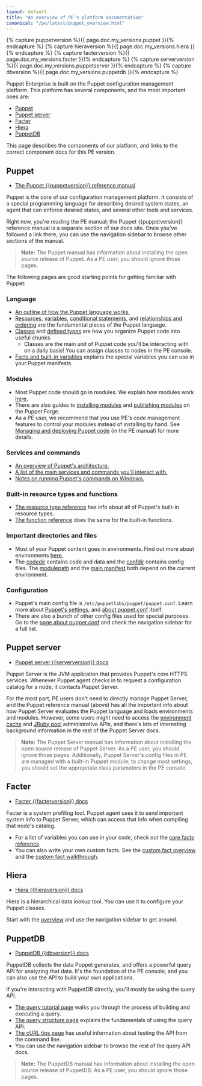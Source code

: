 ```yaml
---
layout: default
title: "An overview of PE's platform documentation"
canonical: "/pe/latest/puppet_overview.html"
---
```


{% capture puppetversion %}{{ page.doc.my_versions.puppet }}{% endcapture %}
{% capture hieraversion  %}{{ page.doc.my_versions.hiera }}{% endcapture %}
{% capture facterversion %}{{ page.doc.my_versions.facter }}{% endcapture %}
{% capture serverversion %}{{ page.doc.my_versions.puppetserver }}{% endcapture %}
{% capture dbversion     %}{{ page.doc.my_versions.puppetdb }}{% endcapture %}

Puppet Enterprise is built on the Puppet configuration management platform. This platform has several components, and the most important ones are:

- [Puppet](#puppet)
- [Puppet server](#puppet-server)
- [Facter](#facter)
- [Hiera](#hiera)
- [PuppetDB](#puppetdb)

This page describes the components of our platform, and links to the correct component docs for this PE version.

## Puppet

* [The Puppet {{puppetversion}} reference manual]({{puppet}}/)

Puppet is the core of our configuration management platform. It consists of a special programming language for describing desired system states, an agent that can enforce desired states, and several other tools and services.

Right now, you're reading the PE manual; the Puppet {{puppetversion}} reference manual is a separate section of our docs site. Once you've followed a link there, you can use the navigation sidebar to browse other sections of the manual.

> **Note:** The Puppet manual has information about installing the open source release of Puppet. As a PE user, you should ignore those pages.

The following pages are good starting points for getting familiar with Puppet:

### Language

* [An outline of how the Puppet language works.]({{puppet}}/lang_summary.html)
* [Resources]({{puppet}}/lang_resources.html), [variables]({{puppet}}/lang_variables.html), [conditional statements]({{puppet}}/lang_conditional.html), and [relationships and ordering]({{puppet}}/lang_relationships.html) are the fundamental pieces of the Puppet language.
* [Classes]({{puppet}}/lang_classes.html) and [defined types]({{puppet}}/lang_defined_types.html) are how you organize Puppet code into useful chunks.
    * Classes are the main unit of Puppet code you'll be interacting with on a daily basis! You can assign classes to nodes in the PE console.
* [Facts and built-in variables]({{puppet}}/lang_facts_and_builtin_vars.html) explains the special variables you can use in your Puppet manifests.

### Modules

* Most Puppet code should go in modules. We explain how modules work [here.]({{puppet}}/modules_fundamentals.html)
* There are also guides to [installing modules]({{puppet}}/modules_installing.html) and [publishing modules]({{puppet}}/modules_publishing.html) on the Puppet Forge.
* As a PE user, we recommend that you use PE's code management features to control your modules instead of installing by hand. See [Managing and deploying Puppet code](./cmgmt_managing_code.html) (in the PE manual) for more details.

### Services and commands

* [An overview of Puppet's architecture.]({{puppet}}/architecture.html)
* [A list of the main services and commands you'll interact with.]({{puppet}}/services_commands.html)
* [Notes on running Puppet's commands on Windows.]({{puppet}}/services_commands_windows.html)

### Built-in resource types and functions

* [The resource type reference]({{puppet}}/type.html) has info about all of Puppet's built-in resource types.
* [The function reference]({{puppet}}/function.html) does the same for the built-in functions.

### Important directories and files

* Most of your Puppet content goes in environments. Find out more about environments [here.]({{puppet}}/environments.html)
* The [codedir]({{puppet}}/dirs_codedir.html) contains code and data and the [confdir]({{puppet}}/dirs_confdir.html) contains config files. The [modulepath]({{puppet}}/dirs_modulepath.html) and the [main manifest]({{puppet}}/dirs_manifest.html) both depend on the current environment.

### Configuration

* Puppet's main config file is `/etc/puppetlabs/puppet/puppet.conf`. Learn more about [Puppet's settings]({{puppet}}/config_about_settings.html), and [about puppet.conf]({{puppet}}/config_file_main.html) itself.
* There are also a bunch of other config files used for special purposes. Go to the [page about puppet.conf]({{puppet}}/config_file_main.html) and check the navigation sidebar for a full list.

## Puppet server

* [Puppet server {{serverversion}} docs]({{puppetserver}}/)

Puppet Server is the JVM application that provides Puppet's core HTTPS services. Whenever Puppet agent checks in to request a configuration catalog for a node, it contacts Puppet Server.

For the most part, PE users don't need to directly manage Puppet Server, and the Puppet reference manual (above) has all the important info about how Puppet Server evaluates the Puppet language and loads environments and modules. However, some users might need to access the [environment cache]({{puppetserver}}/admin-api/v1/environment-cache.html) and [JRuby pool]({{puppetserver}}/admin-api/v1/jruby-pool.html) administrative APIs, and there's lots of interesting background information in the rest of the Puppet Server docs.

> **Note:** The Puppet Server manual has information about installing the open source release of Puppet Server. As a PE user, you should ignore those pages. Additionally, Puppet Server's config files in PE are managed with a built-in Puppet module; to change most settings, you should set the appropriate class parameters in the PE console.

## Facter

* [Facter {{facterversion}} docs]({{facter}}/)

Facter is a system profiling tool. Puppet agent uses it to send important system info to Puppet Server, which can access that info when compiling that node's catalog.

* For a list of variables you can use in your code, check out the [core facts reference]({{facter}}/core_facts.html).
* You can also write your own custom facts. See the [custom fact overview]({{facter}}/fact_overview.html) and the [custom fact walkthrough]({{facter}}/custom_facts.html).

## Hiera

* [Hiera {{hieraversion}} docs]({{hiera}}/)

Hiera is a hierarchical data lookup tool. You can use it to configure your Puppet classes.

Start with the [overview]({{hiera}}/index.html) and use the navigation sidebar to get around.


## PuppetDB

* [PuppetDB {{dbversion}} docs]({{puppetdb}}/)

PuppetDB collects the data Puppet generates, and offers a powerful query API for analyzing that data. It's the foundation of the PE console, and you can also use the API to build your own applications.

If you're interacting with PuppetDB directly, you'll mostly be using the query API.

* [The query tutorial page]({{puppetdb}}/api/query/tutorial.html) walks you through the process of building and executing a query.
* [The query structure page]({{puppetdb}}/api/query/v4/query.html) explains the fundamentals of using the query API.
* [The cURL tips page]({{puppetdb}}/api/query/curl.html) has useful information about testing the API from the command line.
* You can use the navigation sidebar to browse the rest of the query API docs.

> **Note:** The PuppetDB manual has information about installing the open source release of PuppetDB. As a PE user, you should ignore those pages.
